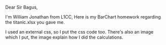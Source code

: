 Dear Sir Bagus,

I'm William Jonathan from L1CC, Here is my BarChart homework regarding the titanic.xlsx you gave me.

I used an external css, so I put the css code too. 
There's also an image which I put, the image explain how I did the calculations.
